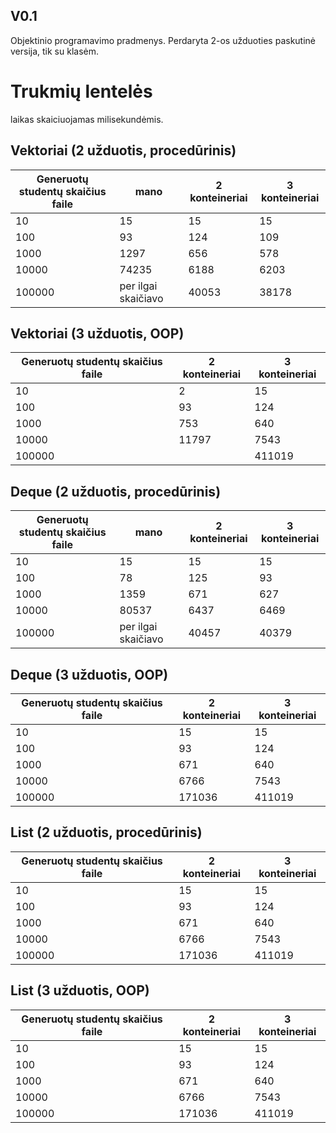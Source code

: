 ﻿## V0.1

Objektinio programavimo pradmenys. Perdaryta 2-os užduoties paskutinė versija, tik su klasėm.

# Trukmių lentelės
laikas skaiciuojamas milisekundėmis.


## Vektoriai (2 užduotis, procedūrinis)

| Generuotų studentų skaičius faile | mano | 2 konteineriai | 3 konteineriai
|------------ | ------------- |-------------|--------
|10 | 15| 15 | 15
|100 | 93| 124 | 109
|1000 | 1297 | 656 | 578
|10000 | 74235 | 6188 | 6203
|100000 | per ilgai skaičiavo| 40053 | 38178

## Vektoriai (3 užduotis, OOP)

| Generuotų studentų skaičius faile |  2 konteineriai | 3 konteineriai
|------------ | -------------|--------
|10 | 2 | 15
|100 | 93|  124
|1000 | 753 |  640
|10000 | 11797 |  7543
|100000 |  | 411019

## Deque (2 užduotis, procedūrinis)

| Generuotų studentų skaičius faile | mano | 2 konteineriai | 3 konteineriai
|------------ | ------------- |-------------|--------
|10 | 15| 15 | 15
|100 | 78| 125 | 93
|1000 | 1359 | 671 | 627
|10000 | 80537 | 6437 | 6469
|100000 | per ilgai skaičiavo| 40457 | 40379

## Deque (3 užduotis, OOP)

| Generuotų studentų skaičius faile |  2 konteineriai | 3 konteineriai
|------------ | -------------|--------
|10 | 15 | 15
|100 | 93|  124
|1000 | 671 |  640
|10000 | 6766 |  7543
|100000 | 171036 | 411019

## List (2 užduotis, procedūrinis)

| Generuotų studentų skaičius faile |  2 konteineriai | 3 konteineriai
|------------ | -------------|--------
|10 | 15 | 15
|100 | 93|  124
|1000 | 671 |  640
|10000 | 6766 |  7543
|100000 | 171036 | 411019

## List (3 užduotis, OOP)

| Generuotų studentų skaičius faile |  2 konteineriai | 3 konteineriai
|------------ | -------------|--------
|10 | 15 | 15
|100 | 93|  124
|1000 | 671 |  640
|10000 | 6766 |  7543
|100000 | 171036 | 411019
